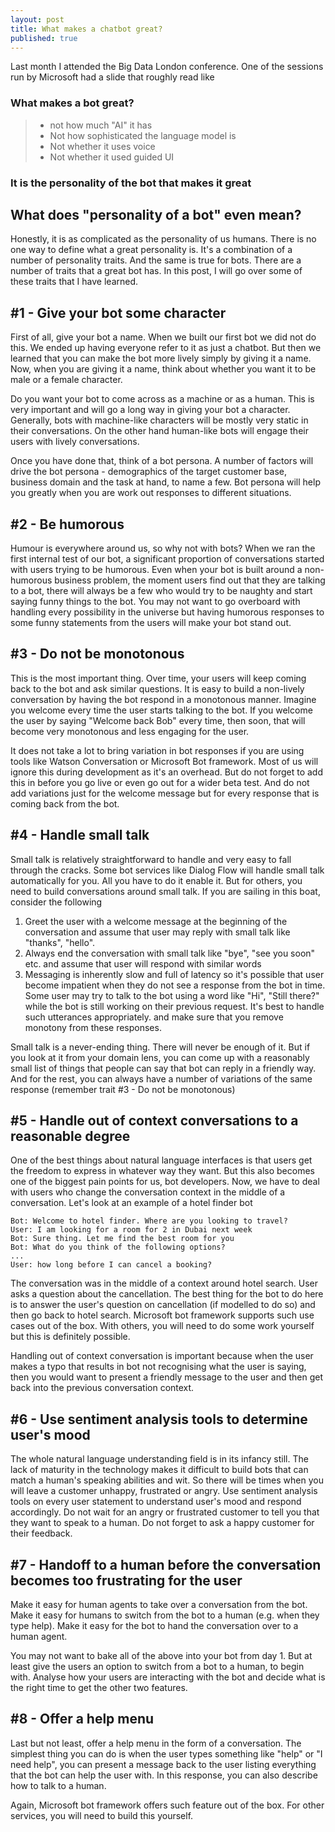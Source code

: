 ```yaml
---
layout: post
title: What makes a chatbot great?
published: true
---
```


Last month I attended the Big Data London conference. One of the sessions run by Microsoft had a slide that roughly read like 


### What makes a bot great?

> - not how much "AI" it has
> - Not how sophisticated the language model is
> - Not whether it uses voice
> - Not whether it used guided UI

### It is the personality of the bot that makes it great

## What does "personality of a bot" even mean?
Honestly, it is as complicated as the personality of us humans. There is no one way to define what a great personality is. It's a combination of a number of personality traits. And the same is true for bots. There are a number of traits that a great bot has. In this post, I will go over some of these traits that I have learned. 

## #1 - Give your bot some character
First of all, give your bot a name. When we built our first bot we did not do this. We ended up having everyone refer to it as just a chatbot. But then we learned that you can make the bot more lively simply by giving it a name. Now, when you are giving it a name, think about whether you want it to be male or a female character. 

Do you want your bot to come across as a machine or as a human. This is very important and will go a long way in giving your bot a character. Generally, bots with machine-like characters will be mostly very static in their conversations. On the other hand human-like bots will engage their users with lively conversations. 

Once you have done that, think of a bot persona. A number of factors will drive the bot persona - demographics of the target customer base, business domain and the task at hand, to name a few. Bot persona will help you greatly when you are work out responses to different situations.  

## #2 - Be humorous
Humour is everywhere around us, so why not with bots? When we ran the first internal test of our bot, a significant proportion of conversations started with users trying to be humorous. Even when your bot is built around a non-humorous business problem, the moment users find out that they are talking to a bot, there will always be a few who would try to be naughty and start saying funny things to the bot. You may not want to go overboard with handling every possibility in the universe but having humorous responses to some funny statements from the users will make your bot stand out. 

## #3 - Do not be monotonous
This is the most important thing. Over time, your users will keep coming back to the bot and ask similar questions. It is easy to build a non-lively conversation by having the bot respond in a monotonous manner. 
Imagine you welcome every time the user starts talking to the bot. If you welcome the user by saying "Welcome back Bob" every time, then soon, that will become very monotonous and less engaging for the user. 

It does not take a lot to bring variation in bot responses if you are using tools like Watson Conversation or Microsoft Bot framework. Most of us will ignore this during development as it's an overhead. But do not forget to add this in before you go live or even go out for a wider beta test. And do not add variations just for the welcome message but for every response that is coming back from the bot. 

## #4 - Handle small talk
Small talk is relatively straightforward to handle and very easy to fall through the cracks. Some bot services like Dialog Flow will handle small talk automatically for you. All you have to do it enable it. But for others, you need to build conversations around small talk. If you are sailing in this boat, consider the following 

1. Greet the user with a welcome message at the beginning of the conversation and assume that user may reply with small talk like "thanks", "hello". 
2. Always end the conversation with small talk like "bye", "see you soon" etc. and assume that user will respond with similar words
3. Messaging is inherently slow and full of latency so it's possible that user become impatient when they do not see a response from the bot in time. Some user may try to talk to the bot using a word like "Hi", "Still there?" while the bot is still working on their previous request. It's best to handle such utterances appropriately. and make sure that you remove monotony from these responses. 

Small talk is a never-ending thing. There will never be enough of it. But if you look at it from your domain lens, you can come up with a reasonably small list of things that people can say that bot can reply in a friendly way. And for the rest, you can always have a number of variations of the same response (remember trait #3 - Do not be monotonous)

## #5 - Handle out of context conversations to a reasonable degree
One of the best things about natural language interfaces is that users get the freedom to express in whatever way they want. But this also becomes one of the biggest pain points for us, bot developers. Now, we have to deal with users who change the conversation context in the middle of a conversation. Let's look at an example of a hotel finder bot

```
Bot: Welcome to hotel finder. Where are you looking to travel?
User: I am looking for a room for 2 in Dubai next week
Bot: Sure thing. Let me find the best room for you
Bot: What do you think of the following options?
...
User: how long before I can cancel a booking?
```

The conversation was in the middle of a context around hotel search. User asks a question about the cancellation. The best thing for the bot to do here is to answer the user's question on cancellation (if modelled to do so) and then go back to hotel search. Microsoft bot framework supports such use cases out of the box. With others, you will need to do some work yourself but this is definitely possible. 

Handling out of context conversation is important because when the user makes a typo that results in bot not recognising what the user is saying, then you would want to present a friendly message to the user and then get back into the previous conversation context. 

## #6 - Use sentiment analysis tools to determine user's mood
The whole natural language understanding field is in its infancy still. The lack of maturity in the technology makes it difficult to build bots that can match a human's speaking abilities and wit. So there will be times when you will leave a customer unhappy, frustrated or angry. Use sentiment analysis tools on every user statement to understand user's mood and respond accordingly. Do not wait for an angry or frustrated customer to tell you that they want to speak to a human. Do not forget to ask a happy customer for their feedback. 

## #7 - Handoff to a human before the conversation becomes too frustrating for the user
Make it easy for human agents to take over a conversation from the bot. Make it easy for humans to switch from the bot to a human (e.g. when they type help). Make it easy for the bot to hand the conversation over to a human agent. 

You may not want to bake all of the above into your bot from day 1. But at least give the users an option to switch from a bot to a human, to begin with. Analyse how your users are interacting with the bot and decide what is the right time to get the other two features. 

## #8 - Offer a help menu
Last but not least, offer a help menu in the form of a conversation. The simplest thing you can do is when the user types something like "help" or "I need help", you can present a message back to the user listing everything that the bot can help the user with. In this response, you can also describe how to talk to a human. 

Again, Microsoft bot framework offers such feature out of the box. For other services, you will need to build this yourself. 

